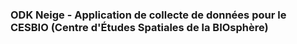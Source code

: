 ### ODK Neige - Application de collecte de données pour le CESBIO (Centre d'Études Spatiales de la BIOsphère)
